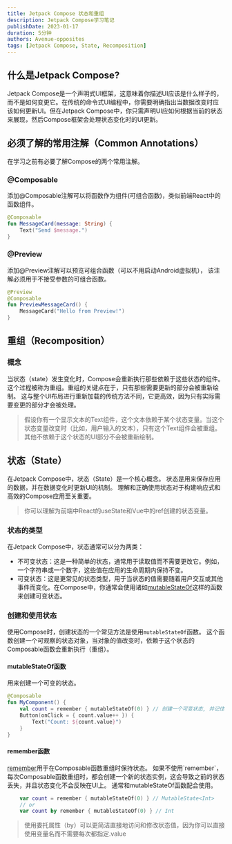 ```yaml
---
title: Jetpack Compose 状态和重组
description: Jetpack Compose学习笔记
publishDate: 2023-01-17
duration: 5分钟
authors: Avenue-opposites
tags: [Jetpack Compose, State, Recomposition]
---
```


## 什么是Jetpack Compose?

Jetpack Compose是一个声明式UI框架，这意味着你描述UI应该是什么样子的，而不是如何变更它。在传统的命令式UI编程中，你需要明确指出当数据改变时应该如何更新UI。但在Jetpack Compose中，你只需声明UI应如何根据当前的状态来展现，然后Compose框架会处理状态变化时的UI更新。

## 必须了解的常用注解（Common Annotations）

在学习之前有必要了解Compose的两个常用注解。

### @Composable

添加@Composable注解可以将函数作为组件(可组合函数)，类似前端React中的函数组件。

```kotlin
@Composable
fun MessageCard(message: String) {
    Text("Send $message.")
}
```

### @Preview

添加@Preview注解可以预览可组合函数（可以不用启动Android虚拟机），
该注解必须用于不接受参数的可组合函数。

```kotlin
@Preview
@Composable
fun PreviewMessageCard() {
    MessageCard("Hello from Preview!")
}
```

## 重组（Recomposition）

### 概念

当状态（state）发生变化时，Compose会重新执行那些依赖于这些状态的组件。
这个过程被称为重组。重组的关键点在于，只有那些需要更新的部分会被重新绘制。
这与整个UI布局进行重新加载的传统方法不同，它更高效，因为只有实际需要变更的部分才会被处理。

> 假设你有一个显示文本的Text组件，这个文本依赖于某个状态变量。当这个状态变量改变时（比如，用户输入的文本），只有这个Text组件会被重组。其他不依赖于这个状态的UI部分不会被重新绘制。

## 状态（State）

在Jetpack Compose中，状态（State）是一个核心概念。
状态是用来保存应用的数据，并在数据变化时更新UI的机制。
理解和正确使用状态对于构建响应式和高效的Compose应用至关重要。

> 你可以理解为前端中React的useState和Vue中的ref创建的状态变量。

### 状态的类型
在Jetpack Compose中，状态通常可以分为两类：

- 不可变状态：这是一种简单的状态，通常用于读取值而不需要更改它。例如，一个字符串或一个数字，这些值在应用的生命周期内保持不变。
- 可变状态：这是更常见的状态类型，用于当状态的值需要随着用户交互或其他事件而变化。在Compose中，你通常会使用诸如[mutableStateOf](https://developer.android.com/reference/kotlin/androidx/compose/runtime/package-summary?hl=zh-cn#mutableStateOf(kotlin.Any,androidx.compose.runtime.SnapshotMutationPolicy))这样的函数来创建可变状态。

### 创建和使用状态

使用Compose时，创建状态的一个常见方法是使用`mutableStateOf`函数。
这个函数创建一个可观察的状态对象，当对象的值改变时，依赖于这个状态的Composable函数会重新执行（重组）。

#### mutableStateOf函数

用来创建一个可变的状态。

```kotlin
@Composable
fun MyComponent() {
    val count = remember { mutableStateOf(0) } // 创建一个可变状态, 并记住它 // [!code focus]
    Button(onClick = { count.value++ }) {
        Text("Count: ${count.value}")
    }
}
```

#### remember函数

[remember](https://developer.android.com/reference/kotlin/androidx/compose/runtime/package-summary?hl=zh-cn#remember(kotlin.Function0))用于在Composable函数重组时保持状态。
如果不使用`remember`，每次Composable函数重组时，都会创建一个新的状态实例，这会导致之前的状态丢失，并且状态变化不会反映在UI上。
通常和mutableStateOf函数配合使用。

```kotlin
    var count = remember { mutableStateOf(0) } // MutableState<Int>
    // or
    var count by remember { mutableStateOf(0) } // Int
```

> 使用委托属性（by）可以更简洁直接地访问和修改状态值，因为你可以直接使用变量名而不需要每次都指定.value